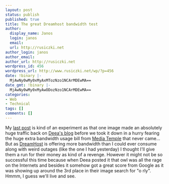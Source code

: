 ```yaml
---
layout: post
status: publish
published: true
title: The great Dreamhost bandwidth test
author:
  display_name: Janos
  login: janos
  email: 
  url: http://rusiczki.net
author_login: janos
author_email: 
author_url: http://rusiczki.net
wordpress_id: 456
wordpress_url: http://www.rusiczki.net/wp/?p=456
date: !binary |-
  MjAwNy0wMy0xMyAxMTozNzo1NCArMDEwMA==
date_gmt: !binary |-
  MjAwNy0wMy0xMyAwODozNzo1NCArMDEwMA==
categories:
- Web
- Technical
tags: []
comments: []
---
```

<p>My <a href="http://www.rusiczki.net/blog/archives/2007/03/13/o_rly">last post</a> is kind of an experiment as that one image made an absolutely huge traffic back on <a href="http://deea.supermagnet.ro">Deea's blog</a> before we took it down in a hurry fearing the huge extra bandwidth usage bill from <a href="http://www.mediatemple.net">Media Temple</a> that never came... But as <a href="http://www.dreamhost.com">DreamHost</a> is offering more bandwidth than I could ever consume along with weird outages (like the one I had yesterday) I thought I'll give them a run for their money as kind of a revenge. However it might not be so successful this time because when Deea posted it that owl was all the rage on the Internets and besides it somehow got a great score from Google as it was showing up around the 3rd place in their image search for "o rly". Hmmm, I guess we'll live and see.</p>
